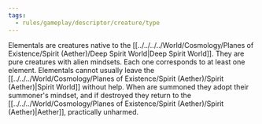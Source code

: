```yaml
---
tags:
  - rules/gameplay/descriptor/creature/type
---
```

Elementals are creatures native to the [[../../../../World/Cosmology/Planes of Existence/Spirit (Aether)/Deep Spirit World|Deep Spirit World]]. They are pure creatures with alien mindsets. Each one corresponds to at least one element.
Elementals cannot usually leave the [[../../../World/Cosmology/Planes of Existence/Spirit (Aether)/Spirit (Aether)|Spirit World]] without help. When are summoned they adopt their summoner's mindset, and if destroyed they return to the [[../../../World/Cosmology/Planes of Existence/Spirit (Aether)/Spirit (Aether)|Aether]], practically unharmed.